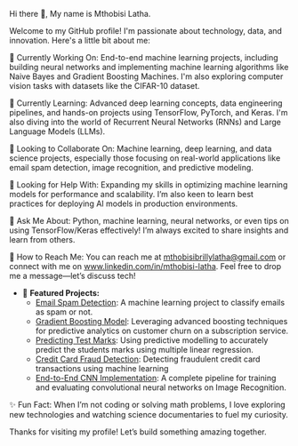 Hi there 👋, My name is Mthobisi Latha.

Welcome to my GitHub profile! I'm passionate about technology, data, and innovation. Here's a little bit about me:

🔧 Currently Working On: End-to-end machine learning projects, including building neural networks and implementing machine learning algorithms like Naive Bayes and Gradient Boosting Machines. I'm also exploring computer vision tasks with datasets like the CIFAR-10 dataset.

🌱 Currently Learning: Advanced deep learning concepts, data engineering pipelines, and hands-on projects using TensorFlow, PyTorch, and Keras. I'm also diving into the world of Recurrent Neural Networks (RNNs) and Large Language Models (LLMs).

🔗 Looking to Collaborate On: Machine learning, deep learning, and data science projects, especially those focusing on real-world applications like email spam detection, image recognition, and predictive modeling.

🤔 Looking for Help With: Expanding my skills in optimizing machine learning models for performance and scalability. I’m also keen to learn best practices for deploying AI models in production environments.

💬 Ask Me About: Python, machine learning, neural networks, or even tips on using TensorFlow/Keras effectively! I’m always excited to share insights and learn from others.

📧 How to Reach Me: You can reach me at mthobisibrillylatha@gmail.com or connect with me on www.linkedin.com/in/mthobisi-latha. Feel free to drop me a message—let’s discuss tech!

- 📁 **Featured Projects:**
  - [Email Spam Detection](https://github.com/Nkalipho/Data-Science-Projects/tree/main/Supervised%20Learning/Email%20Spam%20Detection): A machine learning project to classify emails as spam or not.
  - [Gradient Boosting Model](https://github.com/Nkalipho/Data-Science-Projects/tree/main/Supervised%20Learning/Predicting%20Customer%20Churn): Leveraging advanced boosting techniques for predictive analytics on customer churn on a subscription service.
  - [Predicting Test Marks](https://github.com/Nkalipho/Data-Science-Projects/tree/main/Supervised%20Learning/Predicting%20Test%20Marks): Using predictive modelling to accurately predict the students marks using multiple linear regression. 
  - [Credit Card Fraud Detection](https://github.com/Nkalipho/Data-Science-Projects/tree/main/Supervised%20Learning/Credit%20Card%20Fraud%20Detection): Detecting fraudulent credit card transactions using machine learning
  - [End-to-End CNN Implementation](https://github.com/Nkalipho/Data-Science-Projects/tree/main/Supervised%20Learning/Image%20Recognition): A complete pipeline for training and evaluating convolutional neural networks on Image Recognition.

✨ Fun Fact: When I’m not coding or solving math problems, I love exploring new technologies and watching science documentaries to fuel my curiosity.

Thanks for visiting my profile! Let’s build something amazing together.
